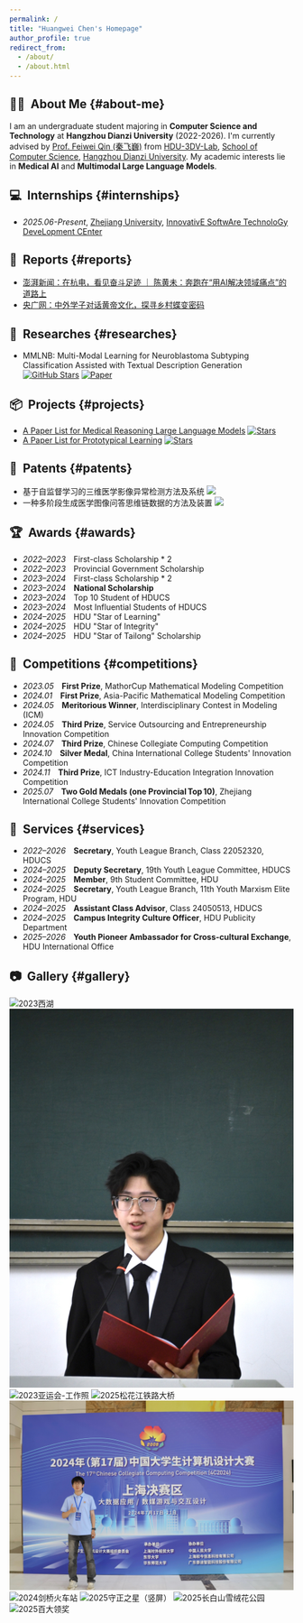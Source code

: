 ```yaml
---
permalink: /
title: "Huangwei Chen's Homepage"
author_profile: true
redirect_from:
  - /about/
  - /about.html
---
```


## 👨‍🎓 &nbsp;About Me {#about-me}

I am an undergraduate student majoring in **Computer Science and Technology** at **Hangzhou Dianzi University** (2022-2026). I'm currently advised by [Prof. Feiwei Qin (秦飞巍)](https://faculty.hdu.edu.cn/jsjxy/qfw/main.htm) from [HDU-3DV-Lab](https://3d-v.github.io/3DV-Lab-Website/), [School of Computer Science](https://cs.hdu.edu.cn/), [Hangzhou Dianzi University](https://www.hdu.edu.cn/main.htm). My academic interests lie in **Medical AI** and **Multimodal Large Language Models**.

## 💻 &nbsp;Internships {#internships}

- *2025.06-Present*, [Zhejiang University](https://www.zju.edu.cn/), [InnovativE SoftwAre TechnoloGy DeveLopment CEnter](http://eagle.zju.edu.cn/)

## 📰 &nbsp;Reports {#reports}

- [澎湃新闻：在杭电，看见奋斗足迹 ｜ 陈黄未：奔跑在“用AI解决领域痛点”的道路上](https://m.thepaper.cn/newsDetail_forward_30536383)
- [央广网：中外学子对话黄帝文化，探寻乡村蝶变密码](https://zj.cnr.cn/gedilianbo/ls/20240806/t20240806_526836807.shtml)


## 🔬 &nbsp;Researches {#researches}

- MMLNB: Multi-Modal Learning for Neuroblastoma Subtyping Classification Assisted with Textual Description Generation [![GitHub Stars](https://img.shields.io/github/stars/HovChen/MMLNB)](https://github.com/HovChen/MMLNB) [![Paper](https://img.shields.io/badge/arXiv-2503.12927-b31b1b)](https://arxiv.org/abs/2503.12927)


## 📦 &nbsp;Projects {#projects}

- [A Paper List for Medical Reasoning Large Language Models](https://github.com/HovChen/Paper-List-for-Medical-Reasoning-Large-Language-Models) [![Stars](https://img.shields.io/github/stars/HovChen/Paper-List-for-Medical-Reasoning-Large-Language-Models)](https://github.com/HovChen/Paper-List-for-Medical-Reasoning-Large-Language-Models)
- [A Paper List for Prototypical Learning](https://github.com/BeistMedAI/Paper-List-for-Prototypical-Learning) [![Stars](https://img.shields.io/github/stars/BeistMedAI/Paper-List-for-Prototypical-Learning)](https://github.com/BeistMedAI/Paper-List-for-Prototypical-Learning)

## 🧾 &nbsp;Patents {#patents}

- 基于自监督学习的三维医学影像异常检测方法及系统  [![](https://img.shields.io/badge/第一发明人-已授权-brightgreen)]()
- 一种多阶段生成医学图像问答思维链数据的方法及装置  [![](https://img.shields.io/badge/第一发明人-已授权-brightgreen)]()

## 🏆 &nbsp;Awards {#awards}

- *2022–2023* First-class Scholarship * 2
- *2022–2023* Provincial Government Scholarship
- *2023–2024* First-class Scholarship * 2
- *2023–2024* **National Scholarship**
- *2023–2024* Top 10 Student of HDUCS
- *2023–2024* Most Influential Students of HDUCS
- *2024–2025* HDU "Star of Learning"
- *2024–2025* HDU "Star of Integrity"
- *2024–2025* HDU "Star of Tailong" Scholarship

## 🥇 &nbsp;Competitions {#competitions}

- *2023.05* **First Prize**, MathorCup Mathematical Modeling Competition
- *2024.01* **First Prize**, Asia-Pacific Mathematical Modeling Competition
- *2024.05* **Meritorious Winner**, Interdisciplinary Contest in Modeling (ICM)
- *2024.05* **Third Prize**, Service Outsourcing and Entrepreneurship Innovation Competition
- *2024.07* **Third Prize**, Chinese Collegiate Computing Competition
- *2024.10* **Silver Medal**, China International College Students' Innovation Competition
- *2024.11* **Third Prize**, ICT Industry-Education Integration Innovation Competition
- *2025.07* **Two Gold Medals (one Provincial Top 10)**, Zhejiang International College Students' Innovation Competition

## 📝 &nbsp;Services {#services}

- *2022–2026* **Secretary**, Youth League Branch, Class 22052320, HDUCS
- *2024–2025* **Deputy Secretary**, 19th Youth League Committee, HDUCS
- *2024–2025* **Member**, 9th Student Committee, HDU
- *2024–2025* **Secretary**, Youth League Branch, 11th Youth Marxism Elite Program, HDU
- *2024–2025* **Assistant Class Advisor**, Class 24050513, HDUCS
- *2024–2025* **Campus Integrity Culture Officer**, HDU Publicity Department
- *2025–2026* **Youth Pioneer Ambassador for Cross-cultural Exchange**, HDU International Office

## 📷 &nbsp;Gallery {#gallery}
<div class="jg-scroll">
  <div class="jg" id="gallery-grid">
    <img src="/images/2023西湖.JPG" alt="2023西湖" class="gallery-img" />
    <img src="/images/2023先进班集体答辩.jpeg" alt="2023先进班集体答辩" class="gallery-img" />
    <img src="/images/2023亚运会-工作照.jpg" alt="2023亚运会-工作照" class="gallery-img" />
    <img src="/images/2025松花江铁路大桥.jpg" alt="2025松花江铁路大桥" class="gallery-img" />
    <img src="/images/2024计算机设计大赛.JPG" alt="2024计算机设计大赛" class="gallery-img" />
    <img src="/images/2024剑桥火车站.JPG" alt="2024剑桥火车站" class="gallery-img" />
    <img src="/images/2025守正之星（竖屏）.jpg" alt="2025守正之星（竖屏）" class="gallery-img" />
    <img src="/images/2025长白山雪绒花公园.jpg" alt="2025长白山雪绒花公园" class="gallery-img" />
    <img src="/images/2025百大领奖.jpg" alt="2025百大领奖" class="gallery-img" />
  </div>
</div>
